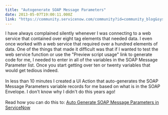 ```yaml
---
title: "Autogenerate SOAP Message Parameters"
date: 2013-05-07T19:00:11.000Z
link: "https://community.servicenow.com/community?id=community_blog&sys_id=219dea69dbd0dbc01dcaf3231f961965"
---
```

<p>I have always complained silently whenever I was connecting to a web service that contained over eight tag elements that needed data. I even once worked with a web service that required over a hundred elements of data. One of the things that made it difficult was that if I wanted to test the web service function or use the "Preview script usage" link to generate code for me, I needed to enter in all of the variables in the SOAP Message Parameter list. Once you start getting over ten or twenty variables that would get tedious indeed.<br /><br />In less than 10 minutes I created a UI Action that auto-generates the SOAP Message Parameters variable records for me based on what is in the SOAP Envelope. I don't know why I didn't do this years ago!<br /><br />Read how you can do this to: <a href='http://www.john-james-andersen.com/blog/service-now/autogenerate-soap-message-parameters-in-servicenow.html'>Auto Generate SOAP Message Parameters in ServiceNow</a></p>